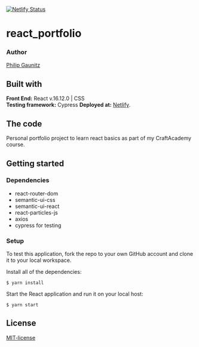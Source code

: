 [![Netlify Status](https://api.netlify.com/api/v1/badges/c806a845-8947-4c78-9746-c13f83fd05c6/deploy-status)](https://app.netlify.com/sites/pg-portfolio/deploys)
# react_portfolio

### Author
[Philip Gaunitz](https://github.com/pgaunitz)  

## Built with
**Front End:** React v.16.12.0 | CSS  
**Testing framework:** Cypress
**Deployed at:** [Netlify](https://pg-portfolio.netlify.app/).

## The code   
Personal portfolio project to learn react basics as part of my CraftAcademy course. 

## Getting started
### Dependencies  
* react-router-dom
* semantic-ui-css
* semantic-ui-react
* react-particles-js
* axios
* cypress for testing

### Setup   
To test this application, fork the repo to your own GitHub account and clone it to your local workspace. </br>
 
Install all of the dependencies:    
```
$ yarn install
```  

Start the React application and run it on your local host:
```
$ yarn start
```

## License  
[MIT-license](https://en.wikipedia.org/wiki/MIT_License)
